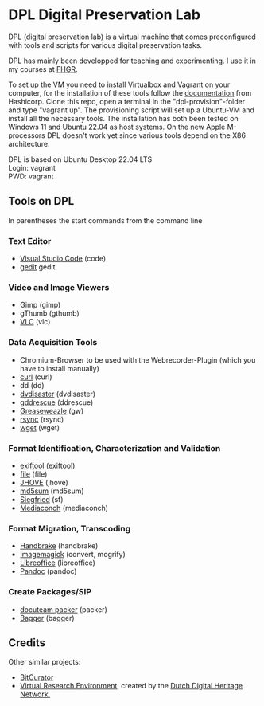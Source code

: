 # DPL Digital Preservation Lab

DPL (digital preservation lab) is a virtual machine that comes preconfigured with tools and scripts for various digital preservation tasks.
  
DPL has mainly been developped for teaching and experimenting. I use it in my courses at [FHGR](https://www.fhgr.ch/en/).

To set up the VM you need to install Virtualbox and Vagrant on your computer, for the installation of these tools follow the [documentation](https://www.vagrantup.com/docs/installation) from Hashicorp. Clone this repo, open a terminal in the "dpl-provision"-folder and type "vagrant up". The provisioning script will set up a Ubuntu-VM and install all the necessary tools. The installation has both been tested on Windows 11 and Ubuntu 22.04 as host systems. On the new Apple M-processors DPL doesn't work yet since various tools depend on the X86 architecture. 
  
DPL is based on Ubuntu Desktop 22.04 LTS  
Login: vagrant  
PWD: vagrant  


## Tools on DPL
In parentheses the start commands from the command line

### Text Editor
- [Visual Studio Code](https://code.visualstudio.com/) (code)
- [gedit](https://apps.gnome.org/TextEditor/) gedit

### Video and Image Viewers
- Gimp (gimp)
- gThumb (gthumb)
- [VLC](https://www.videolan.org/) (vlc)

### Data Acquisition Tools
- Chromium-Browser to be used with the Webrecorder-Plugin (which you have to install manually)
- [curl](https://curl.se/) (curl)
- dd (dd)
- [dvdisaster](https://dvdisaster.jcea.es/) (dvdisaster)
- [gddrescue](https://www.gnu.org/software/ddrescue/ddrescue.html) (ddrescue)
- [Greaseweazle](https://github.com/keirf/greaseweazle) (gw)
- [rsync](https://rsync.samba.org/) (rsync)
- [wget](https://www.gnu.org/software/wget/) (wget)

### Format Identification, Characterization and Validation
- [exiftool](https://exiftool.org/) (exiftool)
- [file](https://manpages.ubuntu.com/manpages/xenial/man1/file.1.html) (file)
- [JHOVE](https://jhove.openpreservation.org/) (jhove)
- [md5sum](https://man7.org/linux/man-pages/man1/md5sum.1.html) (md5sum)
- [Siegfried](https://www.itforarchivists.com/siegfried/) (sf)
- [Mediaconch](https://mediaarea.net/MediaConch) (mediaconch)

### Format Migration, Transcoding
- [Handbrake](https://handbrake.fr/) (handbrake)
- [Imagemagick](https://imagemagick.org/index.php) (convert, mogrify)
- [Libreoffice](https://libreoffice.org/) (libreoffice)
- [Pandoc](https://pandoc.org/) (pandoc)

### Create Packages/SIP
- [docuteam packer](https://docs.docuteam.ch/packer) (packer)
- [Bagger](https://github.com/LibraryOfCongress/bagger) (bagger)

## Credits
Other similar projects:
- [BitCurator](https://github.com/BitCurator)  
- [Virtual Research Environment](https://openpreservation.org/news/virtual-research-environment-1-0-released/), created by the [Dutch Digital Heritage Network.](https://www.netwerkdigitaalerfgoed.nl/en/)


